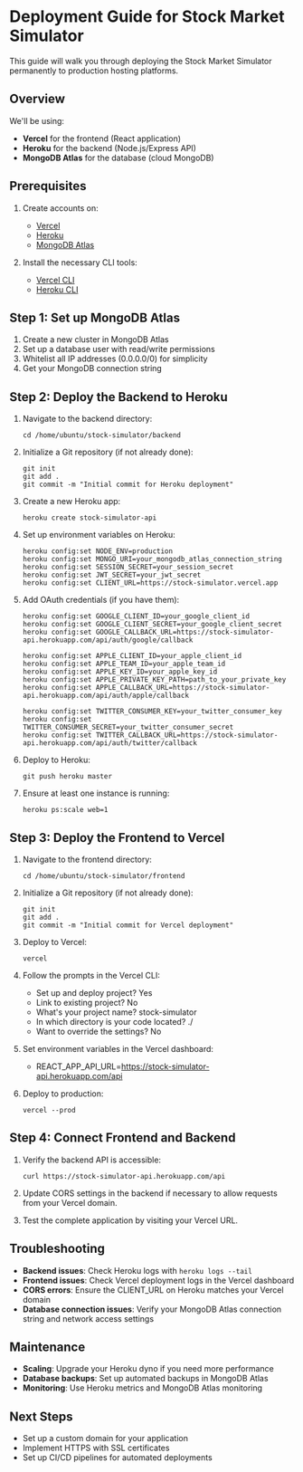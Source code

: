 # Deployment Guide for Stock Market Simulator

This guide will walk you through deploying the Stock Market Simulator permanently to production hosting platforms.

## Overview

We'll be using:
- **Vercel** for the frontend (React application)
- **Heroku** for the backend (Node.js/Express API)
- **MongoDB Atlas** for the database (cloud MongoDB)

## Prerequisites

1. Create accounts on:
   - [Vercel](https://vercel.com/signup)
   - [Heroku](https://signup.heroku.com/)
   - [MongoDB Atlas](https://www.mongodb.com/cloud/atlas/register)

2. Install the necessary CLI tools:
   - [Vercel CLI](https://vercel.com/download)
   - [Heroku CLI](https://devcenter.heroku.com/articles/heroku-cli)

## Step 1: Set up MongoDB Atlas

1. Create a new cluster in MongoDB Atlas
2. Set up a database user with read/write permissions
3. Whitelist all IP addresses (0.0.0.0/0) for simplicity
4. Get your MongoDB connection string

## Step 2: Deploy the Backend to Heroku

1. Navigate to the backend directory:
   ```
   cd /home/ubuntu/stock-simulator/backend
   ```

2. Initialize a Git repository (if not already done):
   ```
   git init
   git add .
   git commit -m "Initial commit for Heroku deployment"
   ```

3. Create a new Heroku app:
   ```
   heroku create stock-simulator-api
   ```

4. Set up environment variables on Heroku:
   ```
   heroku config:set NODE_ENV=production
   heroku config:set MONGO_URI=your_mongodb_atlas_connection_string
   heroku config:set SESSION_SECRET=your_session_secret
   heroku config:set JWT_SECRET=your_jwt_secret
   heroku config:set CLIENT_URL=https://stock-simulator.vercel.app
   ```

5. Add OAuth credentials (if you have them):
   ```
   heroku config:set GOOGLE_CLIENT_ID=your_google_client_id
   heroku config:set GOOGLE_CLIENT_SECRET=your_google_client_secret
   heroku config:set GOOGLE_CALLBACK_URL=https://stock-simulator-api.herokuapp.com/api/auth/google/callback
   
   heroku config:set APPLE_CLIENT_ID=your_apple_client_id
   heroku config:set APPLE_TEAM_ID=your_apple_team_id
   heroku config:set APPLE_KEY_ID=your_apple_key_id
   heroku config:set APPLE_PRIVATE_KEY_PATH=path_to_your_private_key
   heroku config:set APPLE_CALLBACK_URL=https://stock-simulator-api.herokuapp.com/api/auth/apple/callback
   
   heroku config:set TWITTER_CONSUMER_KEY=your_twitter_consumer_key
   heroku config:set TWITTER_CONSUMER_SECRET=your_twitter_consumer_secret
   heroku config:set TWITTER_CALLBACK_URL=https://stock-simulator-api.herokuapp.com/api/auth/twitter/callback
   ```

6. Deploy to Heroku:
   ```
   git push heroku master
   ```

7. Ensure at least one instance is running:
   ```
   heroku ps:scale web=1
   ```

## Step 3: Deploy the Frontend to Vercel

1. Navigate to the frontend directory:
   ```
   cd /home/ubuntu/stock-simulator/frontend
   ```

2. Initialize a Git repository (if not already done):
   ```
   git init
   git add .
   git commit -m "Initial commit for Vercel deployment"
   ```

3. Deploy to Vercel:
   ```
   vercel
   ```

4. Follow the prompts in the Vercel CLI:
   - Set up and deploy project? Yes
   - Link to existing project? No
   - What's your project name? stock-simulator
   - In which directory is your code located? ./
   - Want to override the settings? No

5. Set environment variables in the Vercel dashboard:
   - REACT_APP_API_URL=https://stock-simulator-api.herokuapp.com/api

6. Deploy to production:
   ```
   vercel --prod
   ```

## Step 4: Connect Frontend and Backend

1. Verify the backend API is accessible:
   ```
   curl https://stock-simulator-api.herokuapp.com/api
   ```

2. Update CORS settings in the backend if necessary to allow requests from your Vercel domain.

3. Test the complete application by visiting your Vercel URL.

## Troubleshooting

- **Backend issues**: Check Heroku logs with `heroku logs --tail`
- **Frontend issues**: Check Vercel deployment logs in the Vercel dashboard
- **CORS errors**: Ensure the CLIENT_URL on Heroku matches your Vercel domain
- **Database connection issues**: Verify your MongoDB Atlas connection string and network access settings

## Maintenance

- **Scaling**: Upgrade your Heroku dyno if you need more performance
- **Database backups**: Set up automated backups in MongoDB Atlas
- **Monitoring**: Use Heroku metrics and MongoDB Atlas monitoring

## Next Steps

- Set up a custom domain for your application
- Implement HTTPS with SSL certificates
- Set up CI/CD pipelines for automated deployments
